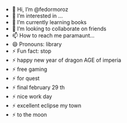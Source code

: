 - 👋 Hi, I’m @fedormoroz
- 👀 I’m interested in ...
- 🌱 I’m currently learning books
- 💞️ I’m looking to collaborate on friends
- 📫 How to reach me paramaunt...
- 😄 Pronouns: library
- ⚡ Fun fact: stop
- ⚡ happy new year of dragon AGE of imperia
- ⚡ free gaming
- ⚡ for quest
- ⚡ final february 29 th
- ⚡ nice work day
- ⚡ excellent eclipse my town
- ⚡ to the moon
